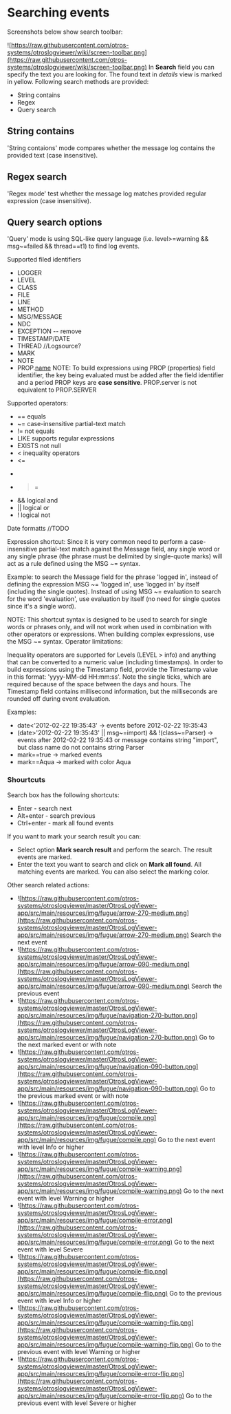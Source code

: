 # Searching events #
Screenshots below show search toolbar:

![https://raw.githubusercontent.com/otros-systems/otroslogviewer/wiki/screen-toolbar.png](https://raw.githubusercontent.com/otros-systems/otroslogviewer/wiki/screen-toolbar.png) In **Search** field you can specify the text you are looking for. The found text in _details_ view is marked in yellow. Following search methods are provided:
  * String contains
  * Regex
  * Query search


## String contains ##
'String contaions' mode compares whether the message log contains the provided text (case insensitive).

## Regex search ##
'Regex mode' test whether the message log matches provided regular expression (case insensitive).


## Query search options ##
'Query' mode is using SQL-like query language (i.e. level>=warning && msg~=failed && thread==t1) to find log events.

Supported filed identifiers
  * LOGGER
  * LEVEL
  * CLASS
  * FILE
  * LINE
  * METHOD
  * MSG/MESSAGE
  * NDC
  * EXCEPTION -- remove
  * TIMESTAMP/DATE
  * THREAD
//Logsource?
  * MARK
  * NOTE
  * PROP.[name](key.md)
NOTE: To build expressions using PROP (properties) field identifier, the key being evaluated must be added after the field identifier and a period
PROP keys are **case sensitive**. PROP.server is not equivalent to PROP.SERVER

Supported operators:
  * == equals
  * ~= case-insensitive partial-text match
  * != not equals
  * LIKE supports regular expressions
  * EXISTS not null
  * < inequality operators
  * <=
  * >
  * >=
  * && logical and
  * || logical or
  * ! logical not

Date formatts
//TODO

Expression shortcut:
Since it is very common need to perform a case-insensitive partial-text match against the Message field, any single word or any single phrase (the phrase must be delimited by single-quote marks) will act as a rule defined using the MSG ~= syntax.

Example: to search the Message field for the phrase 'logged in', instead of defining the expression MSG ~= 'logged in', use 'logged in' by itself (including the single quotes). Instead of using MSG ~= evaluation to search for the word 'evaluation', use evaluation by itself (no need for single quotes since it's a single word).

NOTE: This shortcut syntax is designed to be used to search for single words or phrases only, and will not work when used in combination with other operators or expressions. When building complex expressions, use the MSG ~= syntax.
Operator limitations:

Inequality operators are supported for Levels (LEVEL > info) and anything that can be converted to a numeric value (including timestamps).
In order to build expressions using the Timestamp field, provide the Timestamp value in this format: 'yyyy-MM-dd HH:mm:ss'. Note the single ticks, which are required because of the space between the days and hours. The Timestamp field contains millisecond information, but the milliseconds are rounded off during event evaluation.

Examples:
  * date<'2012-02-22 19:35:43' -> events before 2012-02-22 19:35:43
  * (date>'2012-02-22 19:35:43' || msg~=import) && !(class~=Parser) -> events after 2012-02-22 19:35:43 or message contains string "import", but class name do not contains string Parser
  * mark==true -> marked events
  * mark==Aqua -> marked with color Aqua

### Shourtcuts ###
Search box has the following shortcuts:
  * Enter - search next
  * Alt+enter - search previous
  * Ctrl+enter - mark all found events

If you want to mark your search result you can:
  * Select option **Mark search result** and perform the search. The result events are marked.
  * Enter the text you want to search and click on **Mark all found**. All matching events are marked. You can also select the marking color.

Other search related actions:

  * ![https://raw.githubusercontent.com/otros-systems/otroslogviewer/master/OtrosLogViewer-app/src/main/resources/img/fugue/arrow-270-medium.png](https://raw.githubusercontent.com/otros-systems/otroslogviewer/master/OtrosLogViewer-app/src/main/resources/img/fugue/arrow-270-medium.png) Search the next event
  * ![https://raw.githubusercontent.com/otros-systems/otroslogviewer/master/OtrosLogViewer-app/src/main/resources/img/fugue/arrow-090-medium.png](https://raw.githubusercontent.com/otros-systems/otroslogviewer/master/OtrosLogViewer-app/src/main/resources/img/fugue/arrow-090-medium.png) Search the previous event
  * ![https://raw.githubusercontent.com/otros-systems/otroslogviewer/master/OtrosLogViewer-app/src/main/resources/img/fugue/navigation-270-button.png](https://raw.githubusercontent.com/otros-systems/otroslogviewer/master/OtrosLogViewer-app/src/main/resources/img/fugue/navigation-270-button.png) Go to the next marked event or with note
  * ![https://raw.githubusercontent.com/otros-systems/otroslogviewer/master/OtrosLogViewer-app/src/main/resources/img/fugue/navigation-090-button.png](https://raw.githubusercontent.com/otros-systems/otroslogviewer/master/OtrosLogViewer-app/src/main/resources/img/fugue/navigation-090-button.png) Go to the previous marked event or with note
  * ![https://raw.githubusercontent.com/otros-systems/otroslogviewer/master/OtrosLogViewer-app/src/main/resources/img/fugue/compile.png](https://raw.githubusercontent.com/otros-systems/otroslogviewer/master/OtrosLogViewer-app/src/main/resources/img/fugue/compile.png) Go to the next event with level Info or higher
  * ![https://raw.githubusercontent.com/otros-systems/otroslogviewer/master/OtrosLogViewer-app/src/main/resources/img/fugue/compile-warning.png](https://raw.githubusercontent.com/otros-systems/otroslogviewer/master/OtrosLogViewer-app/src/main/resources/img/fugue/compile-warning.png) Go to the next event with level Warning or higher
  * ![https://raw.githubusercontent.com/otros-systems/otroslogviewer/master/OtrosLogViewer-app/src/main/resources/img/fugue/compile-error.png](https://raw.githubusercontent.com/otros-systems/otroslogviewer/master/OtrosLogViewer-app/src/main/resources/img/fugue/compile-error.png) Go to the next event with level Severe
  * ![https://raw.githubusercontent.com/otros-systems/otroslogviewer/master/OtrosLogViewer-app/src/main/resources/img/fugue/compile-flip.png](https://raw.githubusercontent.com/otros-systems/otroslogviewer/master/OtrosLogViewer-app/src/main/resources/img/fugue/compile-flip.png) Go to the previous event with level Info or higher
  * ![https://raw.githubusercontent.com/otros-systems/otroslogviewer/master/OtrosLogViewer-app/src/main/resources/img/fugue/compile-warning-flip.png](https://raw.githubusercontent.com/otros-systems/otroslogviewer/master/OtrosLogViewer-app/src/main/resources/img/fugue/compile-warning-flip.png) Go to the previous event with level Warning or higher
  * ![https://raw.githubusercontent.com/otros-systems/otroslogviewer/master/OtrosLogViewer-app/src/main/resources/img/fugue/compile-error-flip.png](https://raw.githubusercontent.com/otros-systems/otroslogviewer/master/OtrosLogViewer-app/src/main/resources/img/fugue/compile-error-flip.png) Go to the previous event with level Severe or higher


